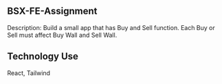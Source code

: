 ## BSX-FE-Assignment

Description: Build a small app that has Buy and Sell function. Each Buy or Sell must affect Buy Wall and Sell Wall.

## Technology Use

React, Tailwind
